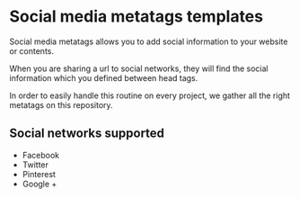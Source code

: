 # Social media metatags templates

Social media metatags allows you to add social information to your website or contents.

When you are sharing a url to social networks, they will find the social information which you defined between head tags.

In order to easily handle this routine on every project, we gather all the right metatags on this repository.

## Social networks supported

- Facebook
- Twitter
- Pinterest
- Google +

